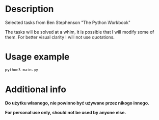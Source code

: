 # Description

Selected tasks from Ben Stephenson "The Python Workbook"

The tasks will be solved at a whim, it is possible that I will modify some of them.
For better visual clarity I will not use quotations.

# Usage example

```bash
python3 main.py
```

# Additional info

**Do użytku własnego, nie powinno być używane przez nikogo innego.**

**For personal use only, should not be used by anyone else.**
